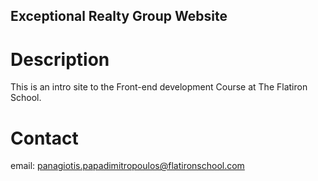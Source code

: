 Exceptional Realty Group Website
---

# Description 

This is an intro site to the Front-end development Course at The Flatiron School.

# Contact

email: panagiotis.papadimitropoulos@flatironschool.com

